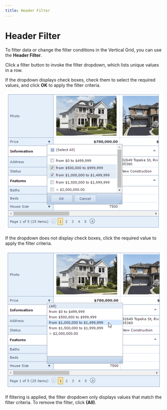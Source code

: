 ```yaml
---
title: Header Filter
---
```

# Header Filter
To filter data or change the filter conditions in the Vertical Grid, you can use the **Header Filter**.

Click a filter button to invoke the filter dropdown, which lists unique values in a row.

If the dropdown displays check boxes, check them to select the required values, and click **OK** to apply the filter criteria.

![VerticalGridHeaderFilterCheckboxes](../../../images/Img123890.png)

If the dropdown does not display check boxes, click the required value to apply the filter criteria.

![VerticalGridHeaderFilterList](../../../images/Img123891.png)

If filtering is applied, the filter dropdown only displays values that match the filter criteria. To remove the filter, click **(All)**.
